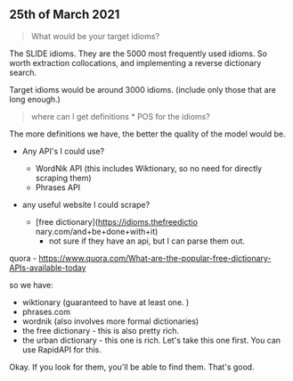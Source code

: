 ## 25th of March 2021

> What would be your target idioms?

The SLIDE idioms. They are the 5000 most frequently used idioms. So worth
extraction collocations, and implementing a reverse dictionary search.

Target idioms would be around 3000 idioms. (include only those that are long enough.)


> where can I get definitions * POS for the idioms?

The more definitions we have, the better the quality of the 
model would be.

- Any API's I could use?
  - WordNik API (this includes Wiktionary, so no need for directly scraping them)
  - Phrases API
  

- any useful website I could scrape?
  - [free dictionary](https://idioms.thefreedictio nary.com/and+be+done+with+it)
    - not sure if they have an api, but I can parse them out.
  


quora - https://www.quora.com/What-are-the-popular-free-dictionary-APIs-available-today


so we have:
- wiktionary (guaranteed to have at least one. )
- phrases.com
- wordnik (also involves more formal dictionaries)
- the free dictionary - this is also pretty rich. 
- the urban dictionary - this one is rich. Let's take this one first. You can use RapidAPI for this.


Okay. If you look for them, you'll be able to find them. That's good.

